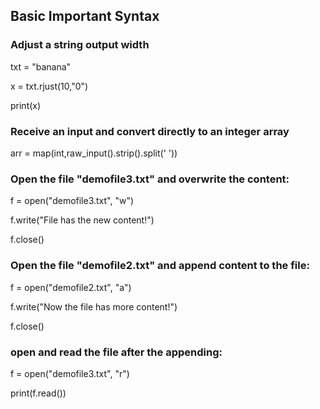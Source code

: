 ## Basic Important Syntax

### Adjust a string output width

txt = "banana"

x = txt.rjust(10,"0")

print(x)

### Receive an input and convert directly to an integer array

arr = map(int,raw_input().strip().split(' '))

### Open the file "demofile3.txt" and overwrite the content:

f = open("demofile3.txt", "w")

f.write("File has the new content!")

f.close()

### Open the file "demofile2.txt" and append content to the file:

f = open("demofile2.txt", "a")

f.write("Now the file has more content!")

f.close()

### open and read the file after the appending:

f = open("demofile3.txt", "r")

print(f.read())
